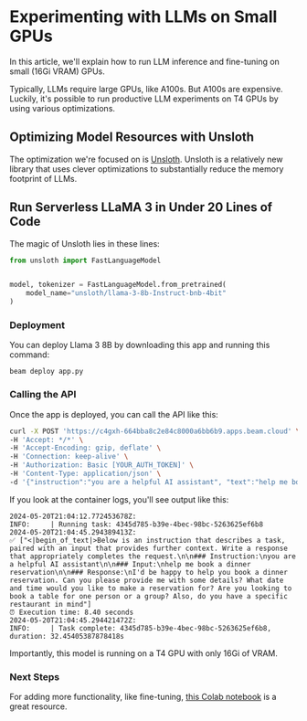 # Experimenting with LLMs on Small GPUs

In this article, we'll explain how to run LLM inference and fine-tuning on small (16Gi VRAM) GPUs.

Typically, LLMs require large GPUs, like A100s. But A100s are expensive. Luckily, it's possible to run productive LLM experiments on T4 GPUs by using various optimizations.

## Optimizing Model Resources with Unsloth

The optimization we're focused on is [Unsloth](https://github.com/unslothai/unsloth). Unsloth is a relatively new library that uses clever optimizations to substantially reduce the memory footprint of LLMs.

## Run Serverless LLaMA 3 in Under 20 Lines of Code

The magic of Unsloth lies in these lines:

```python
from unsloth import FastLanguageModel


model, tokenizer = FastLanguageModel.from_pretrained(
    model_name="unsloth/llama-3-8b-Instruct-bnb-4bit"
)
```

### Deployment

You can deploy Llama 3 8B by downloading this app and running this command:

```
beam deploy app.py
```

### Calling the API

Once the app is deployed, you can call the API like this:

```sh
curl -X POST 'https://c4gxh-664bba8c2e84c8000a6bb6b9.apps.beam.cloud' \
-H 'Accept: */*' \
-H 'Accept-Encoding: gzip, deflate' \
-H 'Connection: keep-alive' \
-H 'Authorization: Basic [YOUR_AUTH_TOKEN]' \
-H 'Content-Type: application/json' \
-d '{"instruction":"you are a helpful AI assistant", "text":"help me book a dinner reservation"}'
```

If you look at the container logs, you'll see output like this:

```
2024-05-20T21:04:12.772453678Z:
INFO:     | Running task: 4345d785-b39e-4bec-98bc-5263625ef6b8
2024-05-20T21:04:45.294389413Z:
✅ ["<|begin_of_text|>Below is an instruction that describes a task, paired with an input that provides further context. Write a response that appropriately completes the request.\n\n### Instruction:\nyou are a helpful AI assistant\n\n### Input:\nhelp me book a dinner reservation\n\n### Response:\nI'd be happy to help you book a dinner reservation. Can you please provide me with some details? What date and time would you like to make a reservation for? Are you looking to book a table for one person or a group? Also, do you have a specific restaurant in mind"]
⏰ Execution time: 8.40 seconds
2024-05-20T21:04:45.294421472Z:
INFO:     | Task complete: 4345d785-b39e-4bec-98bc-5263625ef6b8, duration: 32.45405387878418s
```

Importantly, this model is running on a T4 GPU with only 16Gi of VRAM.

### Next Steps

For adding more functionality, like fine-tuning, [this Colab notebook](https://colab.research.google.com/drive/135ced7oHytdxu3N2DNe1Z0kqjyYIkDXp?usp=sharing) is a great resource.
